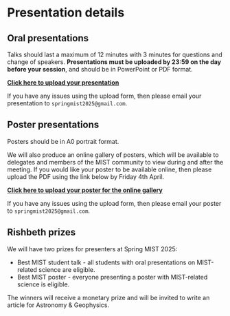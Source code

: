 # Presentation details

## Oral presentations
Talks should last a maximum of 12 minutes with 3 minutes for questions and change of speakers. **Presentations must be uploaded by 23:59 on the day before your session**, and should be in PowerPoint or PDF format.

**[Click here to upload your presentation](https://docs.google.com/forms/d/e/1FAIpQLSdXScZpAt_V2rmDsXB4Nd2BKoJrjCG8oiIdNwql5erxQujbzg/viewform?usp=preview)**

If you have any issues using the upload form, then please email your presentation to `springmist2025@gmail.com`.


## Poster presentations
Posters should be in A0 portrait format.

We will also produce an online gallery of posters, which will be available to delegates and members of the MIST community to view during and after the meeting. If you would like your poster to be available online, then please upload the PDF using the link below by Friday 4th April.

**[Click here to upload your poster for the online gallery](https://docs.google.com/forms/d/e/1FAIpQLSfHDJxom2gEKar6IVoYMT8stYOhNyMwRueKgSmbnEyIR9yl3w/viewform?usp=preview)**

If you have any issues using the upload form, then please email your poster to `springmist2025@gmail.com`.


## Rishbeth prizes
We will have two prizes for presenters at Spring MIST 2025:
- Best MIST student talk - all students with oral presentations on MIST-related science are eligible.
- Best MIST poster - everyone presenting a poster with MIST-related science is eligible.

The winners will receive a monetary prize and will be invited to write an article for Astronomy & Geophysics.
